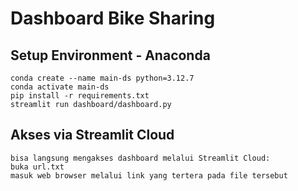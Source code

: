 # Dashboard Bike Sharing

## Setup Environment - Anaconda
```
conda create --name main-ds python=3.12.7
conda activate main-ds
pip install -r requirements.txt
streamlit run dashboard/dashboard.py
```

## Akses via Streamlit Cloud
```
bisa langsung mengakses dashboard melalui Streamlit Cloud:
buka url.txt
masuk web browser melalui link yang tertera pada file tersebut
```
